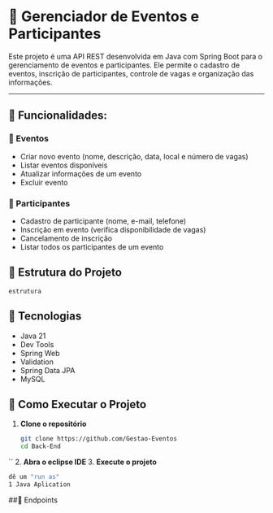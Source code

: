 # 🎉 Gerenciador de Eventos e Participantes

Este projeto é uma API REST desenvolvida em Java com Spring Boot para o gerenciamento de eventos e participantes. Ele permite o cadastro de eventos, inscrição de participantes, controle de vagas e organização das informações.

---

## 📌 Funcionalidades:

### 🔹 Eventos
- Criar novo evento (nome, descrição, data, local e número de vagas)
- Listar eventos disponíveis
- Atualizar informações de um evento
- Excluir evento

### 🔹 Participantes
- Cadastro de participante (nome, e-mail, telefone)
- Inscrição em evento (verifica disponibilidade de vagas)
- Cancelamento de inscrição
- Listar todos os participantes de um evento



## 🧱 Estrutura do Projeto
```
estrutura

```

## 🚀 Tecnologias

- Java 21
- Dev Tools
- Spring Web
- Validation
- Spring Data JPA
- MySQL

## 🔧 Como Executar o Projeto

1. **Clone o repositório**
   ```bash
   git clone https://github.com/Gestao-Eventos
   cd Back-End
``
2. **Abra o eclipse IDE**
3. **Execute o projeto**
   ```bash
   dê um "run as"
   1 Java Aplication
   ```

##🔗 Endpoints





   

